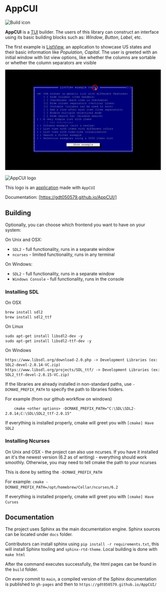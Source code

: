 # AppCUI

![Build icon](https://github.com/gdt050579/AppCUI/actions/workflows/ci.yml/badge.svg)

**AppCUI** is a [TUI](https://en.wikipedia.org/wiki/Text-based_user_interface) builder. The users of this library can construct an interface using its basic building blocks such as: _Window_, _Button_, _Label_, etc.

The first example is [ListView](https://github.com/gdt050579/AppCUI/tree/main/Examples/ListView), an application to showcase US states and their basic information like _Population_, _Capital_. The user is greeted with an initial window with list view options, like whether the columns are sortable or whether the column separators are visible

![ListView usage example](docs/example_images/listview.gif)


![AppCUI logo](docs/logo.png)

This logo is an [application](https://github.com/gdt050579/AppCUI/tree/main/Examples/Logo) made with `AppCUI`

Documentation: [https://gdt050579.github.io/AppCUI/]

## Building

Optionally, you can choose which frontend you want to have on your system:

On Unix and OSX:
- `SDL2` - full functionality, runs in a separate window
- `ncurses` - limited functionality, runs in any terminal

On Windows:
- `SDL2` - full functionality, runs in a separate window
- `Windows Console` - full functionality, runs in the console

### Installing SDL

On OSX
```
brew install sdl2
brew install sdl2_ttf
```

On Linux
```
sudo apt-get install libsdl2-dev -y
sudo apt-get install libsdl2-ttf-dev -y
```

On Windows
```
https://www.libsdl.org/download-2.0.php -> Development Libraries (ex: SDL2-devel-2.0.14-VC.zip)
https://www.libsdl.org/projects/SDL_ttf/ -> Development Libraries (ex: SDL2_ttf-devel-2.0.15-VC.zip)
```

If the libraries are already installed in non-standard paths, use `-DCMAKE_PREFIX_PATH` to specify the path to libraries folders.

For example (from our github workflow on windows)
```
    cmake <other options> -DCMAKE_PREFIX_PATH="C:\SDL\SDL2-2.0.14;C:\SDL\SDL2_ttf-2.0.15"
```

If everything is installed properly, cmake will greet you with `[cmake] Have SDL2`


### Installing Ncurses

On Unix and OSX - the project can also use ncurses. If you have it installed an it's the newest version (6.2 as of writing) - everything should work smoothly. Otherwise, you may need to tell cmake the path to your ncurses

This is done by setting the `-DCMAKE_PREFIX_PATH`

For example: `cmake -DCMAKE_PREFIX_PATH=/opt/homebrew/Cellar/ncurses/6.2`

If everything is installed properly, cmake will greet you with `[cmake] Have Curses`


## Documentation 

The project uses Sphinx as the main documentation engine. Sphinx sources can be located under `docs` folder.

Contributors can install sphinx using `pip install -r requirements.txt`, this will install Sphinx tooling and `sphinx-rtd-theme`. Local building is done with `make html`

After the command executes successfully, the html pages can be found in the `build` folder.

On every commit to `main`, a compiled version of the Sphinx documentation is published to `gh-pages` and then to `https://gdt050579.github.io/AppCUI/`
